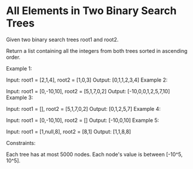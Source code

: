 # All Elements in Two Binary Search Trees
Given two binary search trees root1 and root2.

Return a list containing all the integers from both trees sorted in ascending order.

 

Example 1:


Input: root1 = [2,1,4], root2 = [1,0,3]
Output: [0,1,1,2,3,4]
Example 2:

Input: root1 = [0,-10,10], root2 = [5,1,7,0,2]
Output: [-10,0,0,1,2,5,7,10]
Example 3:

Input: root1 = [], root2 = [5,1,7,0,2]
Output: [0,1,2,5,7]
Example 4:

Input: root1 = [0,-10,10], root2 = []
Output: [-10,0,10]
Example 5:


Input: root1 = [1,null,8], root2 = [8,1]
Output: [1,1,8,8]
 

Constraints:

Each tree has at most 5000 nodes.
Each node's value is between [-10^5, 10^5].
